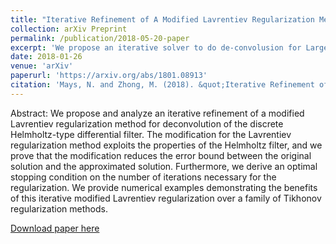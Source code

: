 ```yaml
---
title: "Iterative Refinement of A Modified Lavrentiev Regularization Method for De-convolution of the Discrete Helmholtz Type Differential Filter"
collection: arXiv Preprint
permalink: /publication/2018-05-20-paper
excerpt: 'We propose an iterative solver to do de-convolusion for Large Eddy Simulation.'
date: 2018-01-26
venue: 'arXiv'
paperurl: 'https://arxiv.org/abs/1801.08913'
citation: 'Mays, N. and Zhong, M. (2018). &quot;Iterative Refinement of A Modified Lavrentiev Regularization Method for De-convolution of the Discrete Helmholtz Type Differential Filter.&quot; <i>arXiv</i>. 1(1).'
---
```

Abstract: We propose and analyze an iterative refinement of a modified Lavrentiev regularization method for deconvolution of the discrete Helmholtz-type differential filter. The modification for the Lavrentiev regularization method exploits the properties of the Helmholtz filter, and we prove that the modification reduces the error bound between the original solution and the approximated solution. Furthermore, we derive an optimal stopping condition on the number of iterations necessary for the regularization. We provide numerical examples demonstrating the benefits of this iterative modified Lavrentiev regularization over a family of Tikhonov regularization methods.

[Download paper here](https://arxiv.org/pdf/1801.08913)
